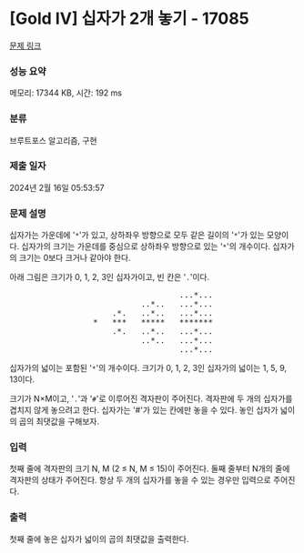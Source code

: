# [Gold IV] 십자가 2개 놓기 - 17085 

[문제 링크](https://www.acmicpc.net/problem/17085) 

### 성능 요약

메모리: 17344 KB, 시간: 192 ms

### 분류

브루트포스 알고리즘, 구현

### 제출 일자

2024년 2월 16일 05:53:57

### 문제 설명

<p>십자가는 가운데에 '<code>*</code>'가 있고, 상하좌우 방향으로 모두 같은 길이의 '<code>*</code>'가 있는 모양이다. 십자가의 크기는 가운데를 중심으로 상하좌우 방향으로 있는 '<code>*</code>'의 개수이다. 십자가의 크기는 0보다 크거나 같아야 한다.</p>

<p>아래 그림은 크기가 0, 1, 2, 3인 십자가이고, 빈 칸은 '<code>.</code>'이다.</p>

<pre style="text-align: center;">                  ...*...
          ..*..   ...*...
    .*.   ..*..   ...*...
*   ***   *****   *******
    .*.   ..*..   ...*...
          ..*..   ...*...
                  ...*...</pre>

<p>십자가의 넓이는 포함된 '<code>*</code>'의 개수이다. 크기가 0, 1, 2, 3인 십자가의 넓이는 1, 5, 9, 13이다.</p>

<p>크기가 N×M이고, '<code>.</code>'과 '<code>#</code>'로 이루어진 격자판이 주어진다. 격자판에 두 개의 십자가를 겹치지 않게 놓으려고 한다. 십자가는 '#'가 있는 칸에만 놓을 수 있다. 놓인 십자가 넓이의 곱의 최댓값을 구해보자.</p>

### 입력 

 <p>첫째 줄에 격자판의 크기 N, M (2 ≤ N, M ≤ 15)이 주어진다. 둘째 줄부터 N개의 줄에 격자판의 상태가 주어진다. 항상 두 개의 십자가를 놓을 수 있는 경우만 입력으로 주어진다.</p>

### 출력 

 <p>첫째 줄에 놓은 십자가 넓이의 곱의 최댓값을 출력한다.</p>

